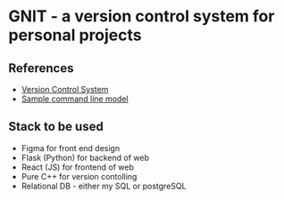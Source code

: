 # GNIT - a version control system for personal projects

## References 
- [Version Control System](https://en.wikipedia.org/wiki/Version_control)
- [Sample command line model](https://pbs.twimg.com/media/EKw-jzoUYAA-9WS.jpg)


## Stack to be used 
- Figma for front end design 
- Flask (Python) for backend of web
- React (JS) for frontend of web
- Pure C++ for version contolling 
- Relational DB - either my SQL or postgreSQL
